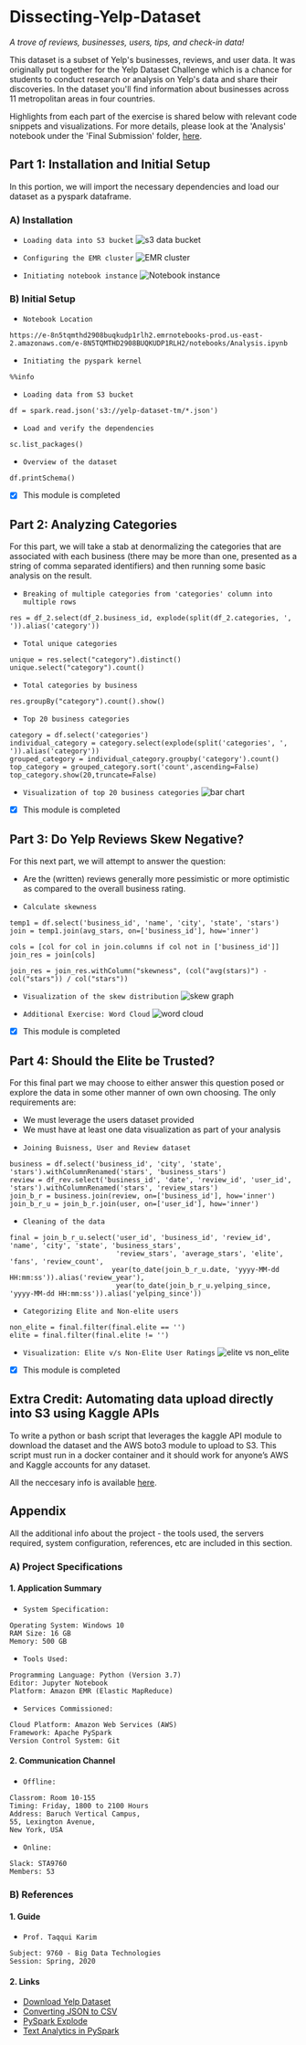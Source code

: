 # Dissecting-Yelp-Dataset
*A trove of reviews, businesses, users, tips, and check-in data!*

This dataset is a subset of Yelp's businesses, reviews, and user data. It was originally put together for the Yelp Dataset Challenge which is a chance for students to conduct research or analysis on Yelp's data and share their discoveries. In the dataset you'll find information about businesses across 11 metropolitan areas in four countries.

Highlights from each part of the exercise is shared below with relevant code snippets and visualizations. For more details, please look at the 'Analysis' notebook under the 'Final Submission' folder, [here](https://github.com/tanaymukherjee/Dissecting-Yelp-Dataset/blob/master/Final%20Submission/Analysis.ipynb).

## Part 1: Installation and Initial Setup
In this portion, we will import the necessary dependencies and load our dataset as a pyspark dataframe.

### A) Installation
* ```Loading data into S3 bucket```
![s3 data bucket](https://user-images.githubusercontent.com/6689256/80295489-ff5a8300-8740-11ea-90cf-35952dd30052.png)

* ```Configuring the EMR cluster```
![EMR cluster](https://user-images.githubusercontent.com/6689256/80295460-c8846d00-8740-11ea-9604-27ad6366b1e9.png)

* ```Initiating notebook instance```
![Notebook instance](https://user-images.githubusercontent.com/6689256/80295518-45174b80-8741-11ea-9b76-5feb1632698f.png)

### B) Initial Setup
* ```Notebook Location```
``` 
https://e-8n5tqmthd2908buqkudp1rlh2.emrnotebooks-prod.us-east-2.amazonaws.com/e-8N5TQMTHD2908BUQKUDP1RLH2/notebooks/Analysis.ipynb
```
* ```Initiating the pyspark kernel```
``` 
%%info
```
* ```Loading data from S3 bucket```
``` 
df = spark.read.json('s3://yelp-dataset-tm/*.json')
```
* ```Load and verify the dependencies```
``` 
sc.list_packages()
```
* ```Overview of the dataset```
``` 
df.printSchema()
```

- [x] This module is completed


## Part 2: Analyzing Categories
For this part, we will take a stab at denormalizing the categories that are associated with each business (there may be more than one, presented as a string of comma separated identifiers) and then running some basic analysis on the result.

* ```Breaking of multiple categories from 'categories' column into multiple rows```
``` 
res = df_2.select(df_2.business_id, explode(split(df_2.categories, ', ')).alias('category'))
```
* ```Total unique categories```
``` 
unique = res.select("category").distinct()
unique.select("category").count()
```
* ```Total categories by business```
``` 
res.groupBy("category").count().show()
```
* ```Top 20 business categories```
``` 
category = df.select('categories')
individual_category = category.select(explode(split('categories', ', ')).alias('category'))
grouped_category = individual_category.groupby('category').count()
top_category = grouped_category.sort('count',ascending=False)
top_category.show(20,truncate=False)
```
* ```Visualization of top 20 business categories```
![bar chart](https://user-images.githubusercontent.com/6689256/80319592-2f586380-87df-11ea-8ada-29c81ca8e6f6.png)

- [x] This module is completed


## Part 3: Do Yelp Reviews Skew Negative?
For this next part, we will attempt to answer the question: 
- Are the (written) reviews generally more pessimistic or more optimistic as compared to the overall business rating.

* ```Calculate skewness```
``` 
temp1 = df.select('business_id', 'name', 'city', 'state', 'stars')
join = temp1.join(avg_stars, on=['business_id'], how='inner')

cols = [col for col in join.columns if col not in ['business_id']]
join_res = join[cols]

join_res = join_res.withColumn("skewness", (col("avg(stars)") - col("stars")) / col("stars"))
```
* ```Visualization of the skew distribution```
![skew graph](https://user-images.githubusercontent.com/6689256/80843596-aec8a700-8bd2-11ea-85c4-ea215f2c10f2.png)

* ```Additional Exercise: Word Cloud```
![word cloud](https://user-images.githubusercontent.com/6689256/80843747-141c9800-8bd3-11ea-9033-a9cc0cdaa9fe.png)

- [x] This module is completed


## Part 4: Should the Elite be Trusted?
For this final part we may choose to either answer this question posed or explore the data in some other manner of own own choosing. The only requirements are:
- We must leverage the users dataset provided
- We must have at least one data visualization as part of your analysis

* ```Joining Buisness, User and Review dataset```
``` 
business = df.select('business_id', 'city', 'state', 'stars').withColumnRenamed('stars', 'business_stars')
review = df_rev.select('business_id', 'date', 'review_id', 'user_id', 'stars').withColumnRenamed('stars', 'review_stars')
join_b_r = business.join(review, on=['business_id'], how='inner')
join_b_r_u = join_b_r.join(user, on=['user_id'], how='inner')
```
* ```Cleaning of the data```
``` 
final = join_b_r_u.select('user_id', 'business_id', 'review_id', 'name', 'city', 'state', 'business_stars',
                          'review_stars', 'average_stars', 'elite', 'fans', 'review_count',
                         year(to_date(join_b_r_u.date, 'yyyy-MM-dd HH:mm:ss')).alias('review_year'),
                          year(to_date(join_b_r_u.yelping_since, 'yyyy-MM-dd HH:mm:ss')).alias('yelping_since'))
```
* ```Categorizing Elite and Non-elite users```
``` 
non_elite = final.filter(final.elite == '')
elite = final.filter(final.elite != '')
```
* ```Visualization: Elite v/s Non-Elite User Ratings```
![elite vs non_elite](https://user-images.githubusercontent.com/6689256/80844007-a7ee6400-8bd3-11ea-8298-c4582d745e93.png)

- [x] This module is completed


## Extra Credit: Automating data upload directly into S3 using Kaggle APIs
To write a python or bash script that leverages the kaggle API module to download the dataset and the AWS boto3 module to upload to S3. This script must run in a docker container and it should work for anyone’s AWS and Kaggle accounts for any dataset.

All the neccesary info is available [here](https://github.com/tanaymukherjee/Dissecting-Yelp-Dataset/blob/master/Script/Info.md).

## Appendix
All the additional info about the project - the tools used, the servers required, system configuration, references, etc are included in this section.

### A) Project Specifications

#### 1. Application Summary
* ```System Specification:```
``` 
Operating System: Windows 10
RAM Size: 16 GB
Memory: 500 GB
```

* ```Tools Used:```
``` 
Programming Language: Python (Version 3.7)
Editor: Jupyter Notebook
Platform: Amazon EMR (Elastic MapReduce)
```

* ```Services Commissioned:```
``` 
Cloud Platform: Amazon Web Services (AWS)
Framework: Apache PySpark
Version Control System: Git
```

#### 2. Communication Channel
* ```Offline:```
``` 
Classrom: Room 10-155
Timing: Friday, 1800 to 2100 Hours
Address: Baruch Vertical Campus,
55, Lexington Avenue,
New York, USA
```

* ```Online:```
``` 
Slack: STA9760
Members: 53
```

### B) References

#### 1. Guide
* ```Prof. Taqqui Karim```
``` 
Subject: 9760 - Big Data Technologies
Session: Spring, 2020
```

#### 2. Links
- [Download Yelp Dataset](https://www.kaggle.com/yelp-dataset/yelp-dataset#yelp_academic_dataset_user.json)
- [Converting JSON to CSV](https://medium.com/@gabrielpires/how-to-convert-a-json-file-to-csv-python-script-a9ff0a3f906e)
- [PySpark Explode](https://sparkbyexamples.com/pyspark/pyspark-explode-array-and-map-columns-to-rows/)
- [Text Analytics in PySpark](https://github.com/nicharuc/yelp-sentiment-prediction/blob/master/yelp_nlp_svm.md)
